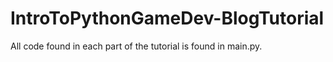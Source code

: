 # IntroToPythonGameDev-BlogTutorial
All code found in each part of the tutorial is found in main.py. 
